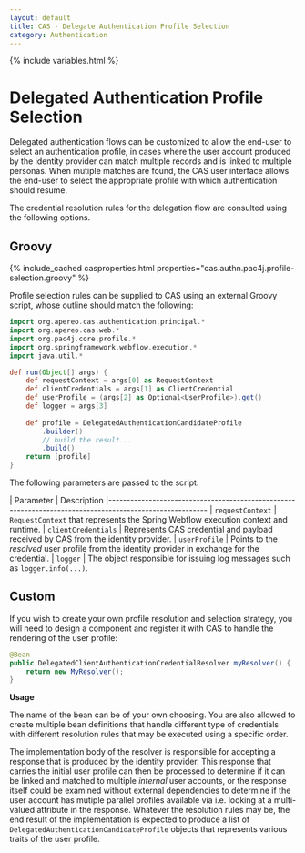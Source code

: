 ```yaml
---
layout: default
title: CAS - Delegate Authentication Profile Selection
category: Authentication
---
```


{% include variables.html %}

# Delegated Authentication Profile Selection

Delegated authentication flows can be customized to allow the end-user to select an authentication profile,
in cases where the user account produced by the identity provider can match multiple records
and is linked to multiple personas. When mutiple matches are found, the CAS user interface allows the end-user to select
the appropriate profile with which authentication should resume. 
               
The credential resolution rules for the delegation flow are consulted using the following options.

## Groovy
   
{% include_cached casproperties.html properties="cas.authn.pac4j.profile-selection.groovy" %}

Profile selection rules can be supplied to CAS using an external Groovy script, whose outline should match the following:

```groovy
import org.apereo.cas.authentication.principal.*
import org.apereo.cas.web.*
import org.pac4j.core.profile.*
import org.springframework.webflow.execution.*
import java.util.*

def run(Object[] args) {
    def requestContext = args[0] as RequestContext
    def clientCredentials = args[1] as ClientCredential
    def userProfile = (args[2] as Optional<UserProfile>).get()
    def logger = args[3]
    
    def profile = DelegatedAuthenticationCandidateProfile
        .builder()
        // build the result... 
        .build()
    return [profile]
}
```

The following parameters are passed to the script:

| Parameter             | Description
|---------------------------------------------------------------------------------------------------------
| `requestContext`      | `RequestContext` that represents the Spring Webflow execution context and runtime.
| `clientCredentials`   | Represents CAS credential and payload received by CAS from the identity provider.
| `userProfile`         | Points to the *resolved* user profile from the identity provider in exchange for the credential.
| `logger`              | The object responsible for issuing log messages such as `logger.info(...)`.

## Custom

If you wish to create your own profile resolution and selection strategy, you will need to
design a component and register it with CAS to handle the rendering of the user profile:

```java
@Bean
public DelegatedClientAuthenticationCredentialResolver myResolver() {
    return new MyResolver();
}
```

<div class="alert alert-info"><strong>Usage</strong><p>
The name of the bean can be of your own choosing. You are also allowed to create multiple bean definitions
that handle different type of credentials with different resolution rules that may be 
executed using a specific order.</p></div>

The implementation body of the resolver is responsible for accepting a response that is produced by the identity provider.
This response that carries the initial user profile can then be processed to determine if it can be linked and matched
to multiple *internal* user accounts, or the response itself could be examined without external dependencies to determine
if the user account has mutiple parallel profiles available via i.e. looking at a multi-valued attribute in the
response. Whatever the resolution rules may be, the end result of the implementation is expected to
produce a list of `DelegatedAuthenticationCandidateProfile` objects that represents various traits of the user profile.
